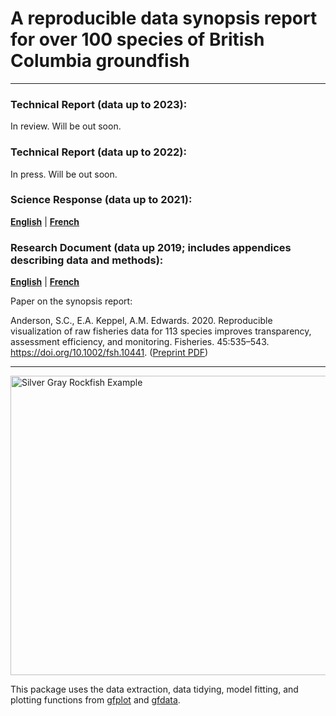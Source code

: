 # A reproducible data synopsis report for over 100 species of British Columbia groundfish

-----------------

### Technical Report (data up to 2023):

In review. Will be out soon.

### Technical Report (data up to 2022):

In press. Will be out soon.

### Science Response (data up to 2021): 

**[English](https://www.dfo-mpo.gc.ca/csas-sccs/Publications/ScR-RS/2022/2022_020-eng.html)** | **[French](https://www.dfo-mpo.gc.ca/csas-sccs/Publications/ScR-RS/2022/2022_020-fra.html)**

### Research Document (data up 2019; includes appendices describing data and methods): 

**[English](http://www.dfo-mpo.gc.ca/csas-sccs/Publications/ResDocs-DocRech/2019/2019_041-eng.html)** | **[French](http://www.dfo-mpo.gc.ca/csas-sccs/Publications/ResDocs-DocRech/2019/2019_041-fra.html)**

Paper on the synopsis report:

Anderson, S.C., E.A. Keppel, A.M. Edwards. 2020. Reproducible visualization of raw fisheries data for 113 species improves transparency, assessment efficiency, and monitoring. Fisheries. 45:535–543. https://doi.org/10.1002/fsh.10441. ([Preprint PDF](https://www.dropbox.com/s/4mmnomvmpg0dbky/Anderson_etal_2020_reproducible_visualization_preprint.pdf?dl=1))

-----------------

<img src="report/silvergray.jpg" alt="Silver Gray Rockfish Example" width="750" height="478.5">

This package uses the data extraction, data tidying, model fitting, and plotting functions from [gfplot](https://github.com/pbs-assess/gfplot) and [gfdata](https://github.com/pbs-assess/gfdata).

